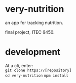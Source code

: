 # very-nutrition  
an app for tracking nutrition.  

final project, ITEC 6450.  

# development  

At a cli, enter:  
`git clone https://[repository]`  
`cd very-nutrition`
`npm install`

